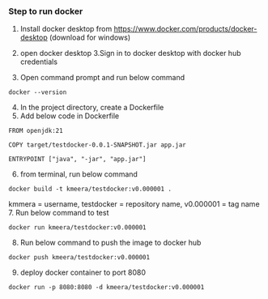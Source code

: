 ### Step to run docker
1. Install docker desktop from https://www.docker.com/products/docker-desktop (download for windows)
2. open docker desktop 3.Sign in to docker desktop with docker hub credentials

3. Open command prompt and run below command
```shell
docker --version
```

4. In the project directory, create a Dockerfile
5. Add below code in Dockerfile
```shell
FROM openjdk:21

COPY target/testdocker-0.0.1-SNAPSHOT.jar app.jar

ENTRYPOINT ["java", "-jar", "app.jar"]

```
6. from terminal, run below command
```shell
docker build -t kmeera/testdocker:v0.000001 .
```
kmmera = username, testdocker = repository name, v0.000001 = tag name
7. Run below command to test
```shell
docker run kmeera/testdocker:v0.000001
```
8. Run below command to push the image to docker hub
```shell
docker push kmeera/testdocker:v0.000001
```
9. deploy docker container to port 8080
```shell
docker run -p 8080:8080 -d kmeera/testdocker:v0.000001
```

